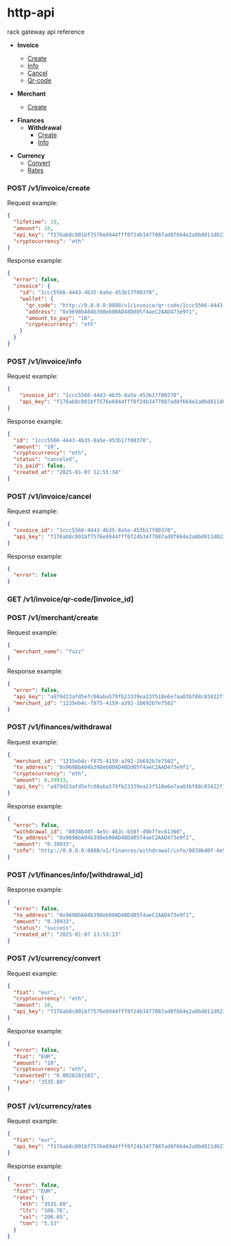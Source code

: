 # http-api
rack gateway api reference 


 - **Invoice**
    * [Create](#post-v1invoicecreate)  
    * [Info](#post-v1invoiceinfo)  
    * [Cancel](#post-v1invoicecancel)  
    * [Qr-code](#get-v1invoiceqr-codeinvoice_id)  


 - **Merchant**
    - [Create](#post-v1merchantcreate)

 * **Finances** 
    - **Withdrawal**
        * [Create](#post-v1financeswithdrawal)
        * [Info](#post-v1financesinfowithdrawal_id)  

 - **Currency**
    * [Convert](#post-v1currencyconvert)
    * [Rates](#post-v1currencyrates)


### POST /v1/invoice/create 

Request example:
```json
{
  "lifetime": 10,
  "amount": 10,
  "api_key": "f176ab8c801bf7576e6944fff0f24b3477087ad8f664e2a0bd811d0230d9a82a",
  "cryptocurrency": "eth"
}
```

Response example: 
```json
{
  "error": false,
  "invoice": {
    "id": "1ccc5566-4443-4b35-8a5e-453b17f00370",
    "wallet": {
      "qr_code": "http://0.0.0.0:8888/v1/invoice/qr-code/1ccc5566-4443-4b35-8a5e-453b17f00370",
      "address": "0x969BbA04b398eb00AD48Dd05f4aeC2AAD473e9f1",
      "amount_to_pay": "10",
      "cryptocurrency": "eth"
    }
  }
}
```

### POST /v1/invoice/info

Request example: 
```json
{
    "invoice_id": "1ccc5566-4443-4b35-8a5e-453b17f00370",
    "api_key": "f176ab8c801bf7576e6944fff0f24b3477087ad8f664e2a0bd811d0230d9a82a"
}
```

Response example:
```json
{
  "id": "1ccc5566-4443-4b35-8a5e-453b17f00370",
  "amount": "10",
  "cryptocurrency": "eth",
  "status": "canceled",
  "is_paid": false,
  "created_at": "2025-01-07 12:55:34"
}
```

### POST /v1/invoice/cancel

Request example:
```json
{
  "invoice_id": "1ccc5566-4443-4b35-8a5e-453b17f00370",
  "api_key": "f176ab8c801bf7576e6944fff0f24b3477087ad8f664e2a0bd811d0230d9a82a"
}
```

Response example: 
```json
{
  "error": false
}
```

### GET /v1/invoice/qr-code/[invoice_id]


### POST /v1/merchant/create
Request example: 
```json
{
  "merchant_name": "fuzz"
}
```

Response example: 
```json
{
  "error": false,
  "api_key": "a979d23afd5efc08aba579fb23339ea23f518e6e7aa03bf88c83422f158bbbc3",
  "merchant_id": "1235eb4c-f875-4159-a392-1b692b7e7502"
}
```

### POST /v1/finances/withdrawal

Request example: 
```json
{  
  "merchant_id": "1235eb4c-f875-4159-a392-1b692b7e7502",
  "to_address": "0x969BbA04b398eb00AD48Dd05f4aeC2AAD473e9f1",
  "cryptocurrency": "eth",
  "amount": 0.39933,
  "api_key": "a979d23afd5efc08aba579fb23339ea23f518e6e7aa03bf88c83422f158bbbc3"
}
```


Response example: 
```json
{
  "error": false,
  "withdrawal_id": "0830b40f-4e5c-463c-b50f-d0b7fec61360",
  "to_address": "0x969BbA04b398eb00AD48Dd05f4aeC2AAD473e9f1",
  "amount": "0.39933",
  "info": "http://0.0.0.0:8888/v1/finances/withdrawal/info/0830b40f-4e5c-463c-b50f-d0b7fec61360"
}
```


### POST /v1/finances/info/[withdrawal_id]
Response example: 
```json
{
  "error": false,
  "to_address": "0x969BbA04b398eb00AD48Dd05f4aeC2AAD473e9f1",
  "amount": "0.39933",
  "status": "success",
  "created_at": "2025-01-07 13:53:13"
}
```



### POST /v1/currency/convert

Request example: 
```json
{
  "fiat": "eur",
  "cryptocurrency": "eth",
  "amount": 10,
  "api_key": "f176ab8c801bf7576e6944fff0f24b3477087ad8f664e2a0bd811d0230d9a82a"
}
```


Response example: 
```json
{
  "error": false,
  "fiat": "EUR",
  "amount": "10",
  "cryptocurrency": "eth",
  "converted": "0.0028281503",
  "rate": "3535.88"
}
```



### POST /v1/currency/rates

Request example: 
```json
{
  "fiat": "eur",
  "api_key": "f176ab8c801bf7576e6944fff0f24b3477087ad8f664e2a0bd811d0230d9a82a"
}
```


Response example: 
```json
{
  "error": false,
  "fiat": "EUR",
  "rates": {
    "eth": "3535.88",
    "ltc": "108.76",
    "sol": "206.65",
    "ton": "5.53"
  }
}
```





